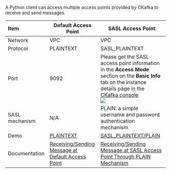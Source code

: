 A Python client can access multiple access points provided by CKafka to receive and send messages.

| Item | **Default Access Point** | **SASL Access Point** |
| :------- | ------------------------------------------------------------ | ------------------------------------------------------------ |
| Network | VPC | VPC |
| Protocol | PLAINTEXT | SASL_PLAINTEXT |
| Port | 9092 | Please get the SASL access point information in the **Access Mode** section on the **Basic Info** tab on the instance details page in the [CKafka console](https://console.cloud.tencent.com/ckafka) <br>![](https://main.qcloudimg.com/raw/777d60f973af7b07a3ebf2d41a861b21.png) |
| SASL mechanism | N/A | PLAIN: a simple username and password authentication mechanism |
| Demo | [PLAINTEXT](https://github.com/TencentCloud/ckafka-sdk-demo/tree/main/pythonkafkademo/default) | [SASL_PLAINTEXT/PLAIN](https://github.com/TencentCloud/ckafka-sdk-demo/tree/main/pythonkafkademo/sasl) |
| Documentation | [Receiving/Sending Message at Default Access Point](https://intl.cloud.tencent.com/document/product/597/40452) | [Receiving/Sending Message at SASL Access Point Through PLAIN Mechanism](https://intl.cloud.tencent.com/document/product/597/40453) |

